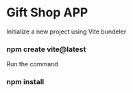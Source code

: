 # Gift Shop APP
 Initialize a new project using Vite bundeler
### npm create vite@latest
 Run the command
### npm install 